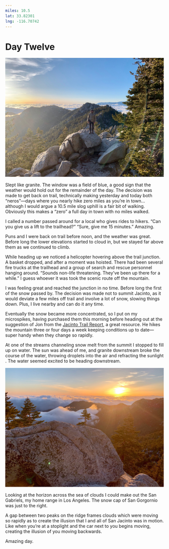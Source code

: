 ```yaml
---
miles: 10.5
lat: 33.82301
lng: -116.70742
---
```


# Day Twelve

![r:75](2019-04-30.jpeg)

Slept like granite. The window was a field of blue, a good sign that the weather would hold out for the remainder of the day. The decision was made to get back on trail, technically making yesterday and today both “neros”—days where you nearly hike zero miles as you’re in town… although I would argue a 10.5 mile slog uphill is a fair bit of walking. Obviously this makes a “zero” a full day in town with no miles walked.

I called a number passed around for a local who gives rides to hikers. “Can you give us a lift to the trailhead?” “Sure, give me 15 minutes.” Amazing.

Puns and I were back on trail before noon, and the weather was great. Before long the lower elevations started to cloud in, but we stayed far above them as we continued to climb.

While heading up we noticed a helicopter hovering above the trail junction. A basket dropped, and after a moment was hoisted. There had been several fire trucks at the trailhead and a group of search and rescue personnel hanging around. “Sounds non-life threatening. They’ve been up there for a while.” I guess whoever it was took the scenic route off the mountain.

I was feeling great and reached the junction in no time. Before long the first of the snow passed by. The decision was made not to summit Jacinto, as it would deviate a few miles off trail and involve a lot of snow, slowing things down. Plus, I live nearby and can do it any time.

Eventually the snow became more concentrated, so I put on my microspikes, having purchased them this morning before heading out at the suggestion of Jon from the [Jacinto Trail Report](https://sanjacjon.com), a great resource. He hikes the mountain three or four days a week keeping conditions up to date—super handy when they change so rapidly.

At one of the streams channeling snow melt from the summit I stopped to fill up on water. The sun was ahead of me, and granite downstream broke the course of the water, throwing droplets into the air and refracting the sunlight . The water seemed excited to be heading downstream.

![r:75](2019-04-30-2.jpeg)

Looking at the horizon across the sea of clouds I could make out the San Gabriels, my home range in Los Angeles. The snow cap of San Gorgornio was just to the right.

A gap between two peaks on the ridge frames clouds which were moving so rapidly as to create the illusion that I and all of San Jacinto was in motion. Like when you’re at a stoplight and the car next to you begins moving, creating the illusion of you moving backwards.

Amazing day.


